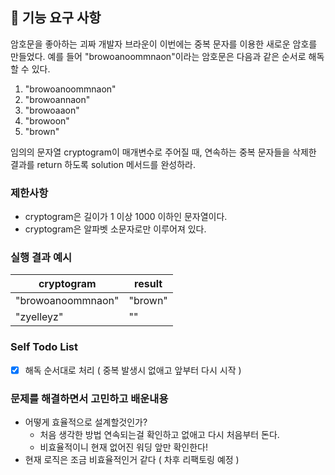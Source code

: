 ## 🚀 기능 요구 사항

암호문을 좋아하는 괴짜 개발자 브라운이 이번에는 중복 문자를 이용한 새로운 암호를 만들었다. 예를 들어 "browoanoommnaon"이라는 암호문은 다음과 같은 순서로 해독할 수 있다.

1. "browoanoommnaon"
2. "browoannaon"
3. "browoaaon"
4. "browoon"
5. "brown"

임의의 문자열 cryptogram이 매개변수로 주어질 때, 연속하는 중복 문자들을 삭제한 결과를 return 하도록 solution 메서드를 완성하라.

### 제한사항

- cryptogram은 길이가 1 이상 1000 이하인 문자열이다.
- cryptogram은 알파벳 소문자로만 이루어져 있다.

### 실행 결과 예시

| cryptogram        | result  |
| ----------------- | ------- |
| "browoanoommnaon" | "brown" |
| "zyelleyz"        | ""      |

### Self Todo List

- [x] 해독 순서대로 처리 ( 중복 발생시 없애고 앞부터 다시 시작 )

### 문제를 해결하면서 고민하고 배운내용

- 어떻게 효율적으로 설계할것인가?
  - 처음 생각한 방법 연속되는걸 확인하고 없애고 다시 처음부터 돈다.
  - 비효율적이니 현재 없어진 워딩 앞만 확인한다!
- 현재 로직은 조금 비효율적인거 같다 ( 차후 리팩토링 예정 )
